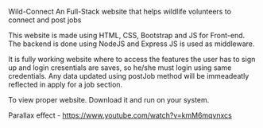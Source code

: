 Wild-Connect
An Full-Stack website that helps wildlife volunteers to connect and post jobs

This website is made using HTML, CSS, Bootstrap and JS for Front-end. The backend is done using NodeJS and Express JS is used as middleware.

It is fully working website where to access the features the user has to sign up and login cresentials are saves, so he/she must login using same credentials. Any data updated using postJob method will be immeadeatly reflected in apply for a job section.

To view proper website. Download it and run on your system.

Parallax effect - https://www.youtube.com/watch?v=kmM6mqvnxcs
